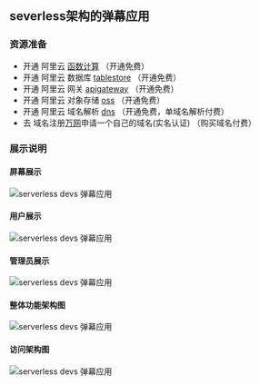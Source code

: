 ## severless架构的弹幕应用

### 资源准备
+ 开通 阿里云 [函数计算](https://www.aliyun.com/product/fc?spm=serverlessdevs) （开通免费）
+ 开通 阿里云 数据库 [tablestore](https://www.aliyun.com/product/ots?spm=serverlessdevs) （开通免费）
+ 开通 阿里云 网关 [apigateway](https://www.aliyun.com/product/apigateway?spm=serverlessdevs) （开通免费）
+ 开通 阿里云 对象存储 [oss](https://www.aliyun.com/product/oss?spm=serverlessdevs) （开通免费）
+ 开通 阿里云 域名解析 [dns](https://wanwang.aliyun.com/domain/dns?spm=serverlessdevs) （开通免费，单域名解析付费）
+ 去 域名注册[万网](https://wanwang.aliyun.com/?spm=)申请一个自己的域名(实名认证) （购买域名付费）
### 展示说明
#### 屏幕展示
![serverless devs 弹幕应用](https://img.alicdn.com/imgextra/i4/O1CN01gn9OdK1vBQBxBGO5I_!!6000000006134-2-tps-1984-1566.png)

#### 用户展示
![serverless devs 弹幕应用](https://img.alicdn.com/imgextra/i3/O1CN01Axev6k1WajghL1NId_!!6000000002805-2-tps-764-1604.png)


#### 管理员展示
![serverless devs 弹幕应用](https://img.alicdn.com/imgextra/i1/O1CN01XMgGUG1RkHroBjWf7_!!6000000002149-2-tps-764-1622.png)


#### 整体功能架构图
![serverless devs 弹幕应用](https://img.alicdn.com/imgextra/i3/O1CN01gUBS7e1tYCf859Hj4_!!6000000005913-2-tps-2118-1082.png)

#### 访问架构图
![serverless devs 弹幕应用](https://img.alicdn.com/imgextra/i3/O1CN01hChkXA1tIdBypNX0l_!!6000000005879-2-tps-2156-1180.png)

